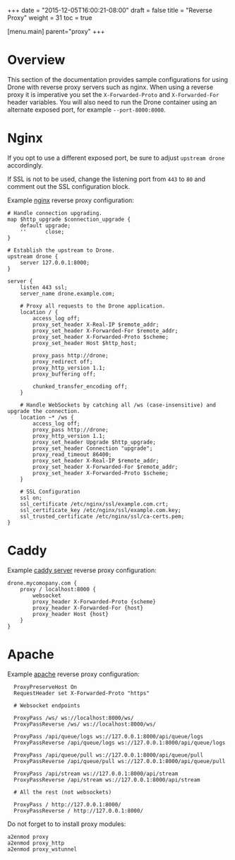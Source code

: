 +++
date = "2015-12-05T16:00:21-08:00"
draft = false
title = "Reverse Proxy"
weight = 31
toc = true


[menu.main]
	parent="proxy"
+++

# Overview

This section of the documentation provides sample configurations for using Drone with reverse proxy servers such as nginx. When using a reverse proxy it is imperative you set the `X-Forwarded-Proto` and `X-Forwarded-For` header variables. You will also need to run the Drone container using an alternate exposed port, for example `--port-8000:8000`.

# Nginx

If you opt to use a different exposed port, be sure to adjust `upstream drone` accordingly.

If SSL is not to be used, change the listening port from `443` to `80`
and comment out the SSL configuration block.

Example [nginx](http://nginx.org) reverse proxy configuration:

```
# Handle connection upgrading.
map $http_upgrade $connection_upgrade {
    default upgrade;
    ''      close;
}

# Establish the upstream to Drone.
upstream drone {
    server 127.0.0.1:8000;
}

server {
    listen 443 ssl;
    server_name drone.example.com;

    # Proxy all requests to the Drone application.
    location / {
        access_log off;
        proxy_set_header X-Real-IP $remote_addr;
        proxy_set_header X-Forwarded-For $remote_addr;
        proxy_set_header X-Forwarded-Proto $scheme;
        proxy_set_header Host $http_host;

        proxy_pass http://drone;
        proxy_redirect off;
        proxy_http_version 1.1;
        proxy_buffering off;

        chunked_transfer_encoding off;
    }

    # Handle WebSockets by catching all /ws (case-insensitive) and upgrade the connection.
    location ~* /ws {
        access_log off;
        proxy_pass http://drone;
        proxy_http_version 1.1;
        proxy_set_header Upgrade $http_upgrade;
        proxy_set_header Connection "upgrade";
        proxy_read_timeout 86400;
        proxy_set_header X-Real-IP $remote_addr;
        proxy_set_header X-Forwarded-For $remote_addr;
        proxy_set_header X-Forwarded-Proto $scheme;
    }

    # SSL Configuration
    ssl on;
    ssl_certificate /etc/nginx/ssl/example.com.crt;
    ssl_certificate_key /etc/nginx/ssl/example.com.key;
    ssl_trusted_certificate /etc/nginx/ssl/ca-certs.pem;
}
```

# Caddy

Example [caddy server](https://caddyserver.com/) reverse proxy configuration:

```
drone.mycomopany.com {
    proxy / localhost:8000 {
        websocket
        proxy_header X-Forwarded-Proto {scheme}
        proxy_header X-Forwarded-For {host}
        proxy_header Host {host}
    }
}
```


# Apache

Example [apache](http://httpd.apache.org) reverse proxy configuration:

```
  ProxyPreserveHost On
  RequestHeader set X-Forwarded-Proto "https"

  # Websocket endpoints

  ProxyPass /ws/ ws://localhost:8000/ws/
  ProxyPassReverse /ws/ ws://localhost:8000/ws/

  ProxyPass /api/queue/logs ws://127.0.0.1:8000/api/queue/logs
  ProxyPassReverse /api/queue/logs ws://127.0.0.1:8000/api/queue/logs

  ProxyPass /api/queue/pull ws://127.0.0.1:8000/api/queue/pull
  ProxyPassReverse /api/queue/pull ws://127.0.0.1:8000/api/queue/pull

  ProxyPass /api/stream ws://127.0.0.1:8000/api/stream
  ProxyPassReverse /api/stream ws://127.0.0.1:8000/api/stream

  # All the rest (not websockets)

  ProxyPass / http://127.0.0.1:8000/
  ProxyPassReverse / http://127.0.0.1:8000/
```

Do not forget to to install proxy modules:
```
a2enmod proxy
a2enmod proxy_http
a2enmod proxy_wstunnel
```
